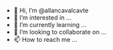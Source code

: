 - 👋 Hi, I’m @allancavalcavte
- 👀 I’m interested in ...
- 🌱 I’m currently learning ...
- 💞️ I’m looking to collaborate on ...
- 📫 How to reach me ...

<!---
allancavalcavte/allancavalcavte is a ✨ special ✨ repository because its `README.md` (this file) appears on your GitHub profile.
You can click the Preview link to take a look at your changes.
--->
